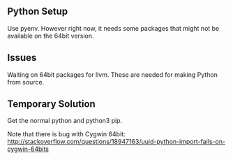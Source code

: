 Python Setup
------------

Use pyenv. However right now, it needs some packages that might not be available on the 64bit version.

Issues
------

Waiting on 64bit packages for llvm. These are needed for making Python from source.

Temporary Solution
------------------

Get the normal python and python3 pip. 

Note that there is bug with Cygwin 64bit: http://stackoverflow.com/questions/18947163/uuid-python-import-fails-on-cygwin-64bits